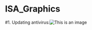# ISA_Graphics
#1. Updating antivirus:![This is an image](https://github.com/ramyachowdary548/ISA_Graphics/issues/1#issue-1362527488)
